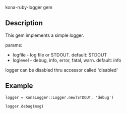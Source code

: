 kona-ruby-logger gem

Description
------------
This gem implements a simple logger.

params:
   * logfile - log file or STDOUT. default: STDOUT
   * loglevel - debug, info, error, fatal, warn. default: info

logger can be disabled thru accessor called 'disabled'

Example
----------
`logger = KonaLogger::Logger.new(STDOUT, 'debug')`

`logger.debug(msg)`
